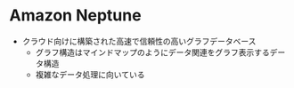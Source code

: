 # Amazon Neptune

- クラウド向けに構築された高速で信頼性の高いグラフデータベース
  - グラフ構造はマインドマップのようにデータ関連をグラフ表示するデータ構造
  - 複雑なデータ処理に向いている
